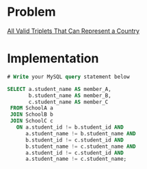 # Problem

[All Valid Triplets That Can Represent a Country](https://leetcode.com/problems/all-valid-triplets-that-can-represent-a-country/)

# Implementation

```sql
# Write your MySQL query statement below

SELECT a.student_name AS member_A,
       b.student_name AS member_B,
       c.student_name AS member_C
 FROM SchoolA a
 JOIN SchoolB b
 JOIN SchoolC c   
   ON a.student_id != b.student_id AND 
      a.student_name != b.student_name AND
      b.student_id != c.student_id AND
      b.student_name != c.student_name AND
      a.student_id != c.student_id AND
      a.student_name != c.student_name;
```
